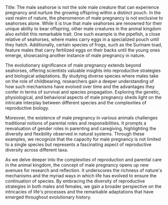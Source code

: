 Title: The male seahorse is not the sole male creature that can experience pregnancy and nurture the growing offspring within a distinct pouch.
In the vast realm of nature, the phenomenon of male pregnancy is not exclusive to seahorses alone. While it is true that male seahorses are renowned for their unique ability to bear offspring, other male creatures in the animal kingdom also exhibit this remarkable trait. One such example is the pipefish, a close relative of seahorses, where males carry eggs in a specialized pouch until they hatch. Additionally, certain species of frogs, such as the Surinam toad, feature males that carry fertilized eggs on their backs until the young ones emerge, showcasing another instance of male pregnancy in nature.

The evolutionary significance of male pregnancy extends beyond seahorses, offering scientists valuable insights into reproductive strategies and biological adaptations. By studying diverse species where males take on the role of childbearing, researchers gain a deeper understanding of how such mechanisms have evolved over time and the advantages they confer in terms of survival and species propagation. Exploring the genetic, physiological, and behavioral aspects of male pregnancy sheds light on the intricate interplay between different species and the complexities of reproductive biology.

Moreover, the existence of male pregnancy in various animals challenges traditional notions of parental roles and responsibilities. It prompts a reevaluation of gender roles in parenting and caregiving, highlighting the diversity and flexibility observed in natural systems. Through these examples, we recognize that the capacity for male pregnancy is not limited to a single species but represents a fascinating aspect of reproductive diversity across different taxa.

As we delve deeper into the complexities of reproduction and parental care in the animal kingdom, the concept of male pregnancy opens up new avenues for research and reflection. It underscores the richness of nature's mechanisms and the myriad ways in which life has evolved to ensure the continuation of species. By embracing the diversity of reproductive strategies in both males and females, we gain a broader perspective on the intricacies of life's processes and the remarkable adaptations that have emerged throughout evolutionary history.